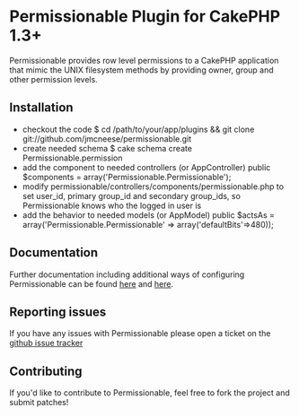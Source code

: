 # Permissionable Plugin for CakePHP 1.3+

Permissionable provides row level permissions to a CakePHP application that mimic the UNIX filesystem methods by providing owner, group and other permission levels.

## Installation

* checkout the code
        $ cd /path/to/your/app/plugins && git clone git://github.com/jmcneese/permissionable.git
* create needed schema
        $ cake schema create Permissionable.permission
* add the component to needed controllers (or AppController)
        public $components = array('Permissionable.Permissionable');
* modify permissionable/controllers/components/permissionable.php to set user_id, primary group_id and secondary group_ids, so Permissionable knows who the logged in user is
* add the behavior to needed models (or AppModel)
        public $actsAs = array('Permissionable.Permissionable' => array('defaultBits'=>480));

## Documentation

Further documentation including additional ways of configuring Permissionable can be found [here](http://jmcneese.github.com/permissionable) and [here](http://jmcneese.wordpress.com/2010/01/28/rmac-is-dead-long-live-rmac/).

## Reporting issues

If you have any issues with Permissionable please open a ticket on the [github issue tracker](http://github.com/jmcneese/permissionable/issues)

## Contributing

If you'd like to contribute to Permissionable, feel free to fork the project and submit patches!
